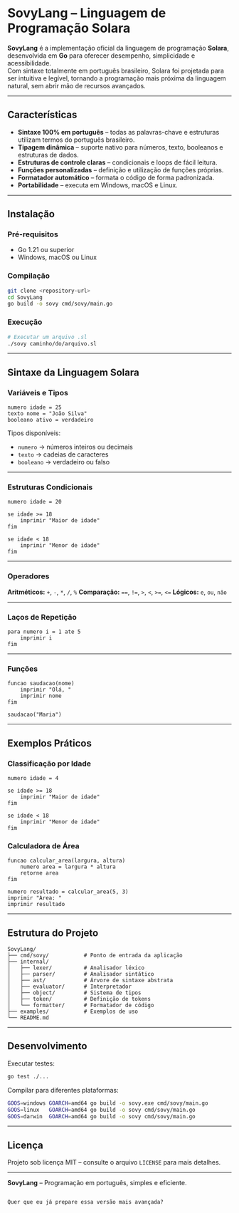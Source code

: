 # SovyLang – Linguagem de Programação Solara

**SovyLang** é a implementação oficial da linguagem de programação **Solara**, desenvolvida em **Go** para oferecer desempenho, simplicidade e acessibilidade.  
Com sintaxe totalmente em português brasileiro, Solara foi projetada para ser intuitiva e legível, tornando a programação mais próxima da linguagem natural, sem abrir mão de recursos avançados.

---

## Características

- **Sintaxe 100% em português** – todas as palavras-chave e estruturas utilizam termos do português brasileiro.
- **Tipagem dinâmica** – suporte nativo para números, texto, booleanos e estruturas de dados.
- **Estruturas de controle claras** – condicionais e loops de fácil leitura.
- **Funções personalizadas** – definição e utilização de funções próprias.
- **Formatador automático** – formata o código de forma padronizada.
- **Portabilidade** – executa em Windows, macOS e Linux.

---

## Instalação

### Pré-requisitos
- Go 1.21 ou superior
- Windows, macOS ou Linux

### Compilação
```bash
git clone <repository-url>
cd SovyLang
go build -o sovy cmd/sovy/main.go
````

### Execução

```bash
# Executar um arquivo .sl
./sovy caminho/do/arquivo.sl
```

---

## Sintaxe da Linguagem Solara

### Variáveis e Tipos

```solara
numero idade = 25
texto nome = "João Silva"
booleano ativo = verdadeiro
```

Tipos disponíveis:

* `numero` → números inteiros ou decimais
* `texto` → cadeias de caracteres
* `booleano` → verdadeiro ou falso

---

### Estruturas Condicionais

```solara
numero idade = 20

se idade >= 18
    imprimir "Maior de idade"
fim

se idade < 18
    imprimir "Menor de idade"
fim
```

---

### Operadores

**Aritméticos:** `+`, `-`, `*`, `/`, `%`
**Comparação:** `==`, `!=`, `>`, `<`, `>=`, `<=`
**Lógicos:** `e`, `ou`, `não`

---

### Laços de Repetição

```solara
para numero i = 1 ate 5
    imprimir i
fim
```

---

### Funções

```solara
funcao saudacao(nome)
    imprimir "Olá, " 
    imprimir nome
fim

saudacao("Maria")
```

---

## Exemplos Práticos

### Classificação por Idade

```solara
numero idade = 4

se idade >= 18
    imprimir "Maior de idade"
fim

se idade < 18
    imprimir "Menor de idade"
fim
```

### Calculadora de Área

```solara
funcao calcular_area(largura, altura)
    numero area = largura * altura
    retorne area
fim

numero resultado = calcular_area(5, 3)
imprimir "Área: "
imprimir resultado
```

---

## Estrutura do Projeto

```
SovyLang/
├── cmd/sovy/           # Ponto de entrada da aplicação
├── internal/
│   ├── lexer/          # Analisador léxico
│   ├── parser/         # Analisador sintático
│   ├── ast/            # Árvore de sintaxe abstrata
│   ├── evaluator/      # Interpretador
│   ├── object/         # Sistema de tipos
│   ├── token/          # Definição de tokens
│   └── formatter/      # Formatador de código
├── examples/           # Exemplos de uso
└── README.md
```

---

## Desenvolvimento

Executar testes:

```bash
go test ./...
```

Compilar para diferentes plataformas:

```bash
GOOS=windows GOARCH=amd64 go build -o sovy.exe cmd/sovy/main.go
GOOS=linux   GOARCH=amd64 go build -o sovy cmd/sovy/main.go
GOOS=darwin  GOARCH=amd64 go build -o sovy cmd/sovy/main.go
```

---

## Licença

Projeto sob licença MIT – consulte o arquivo `LICENSE` para mais detalhes.

---

**SovyLang** – Programação em português, simples e eficiente.

```

Quer que eu já prepare essa versão mais avançada?
```
